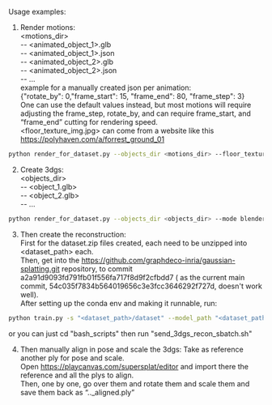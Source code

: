 Usage examples:
1. Render motions:  
<motions_dir>  
-- <animated_object_1>.glb    
-- <animated_object_1>.json  
-- <animated_object_2>.glb  
-- <animated_object_2>.json  
-- ...    
example for a manually created json per animation:   
{"rotate_by": 0,"frame_start": 15, "frame_end": 80, "frame_step": 3}  
One can use the default values instead, but most motions will require adjusting the frame_step, rotate_by, and can require frame_start, and “frame_end” cutting for rendering speed.  
<floor_texture_img.jpg> can come from a website like this https://polyhaven.com/a/forrest_ground_01 

```bash
python render_for_dataset.py --objects_dir <motions_dir> --floor_texture_path <floor_texture_img.jpg>
```


2. Create 3dgs:  
<objects_dir>   
-- <object_1.glb>  
-- <object_2.glb>  
-- ...
 
```bash
python render_for_dataset.py --objects_dir <objects_dir> --mode blendernerf
```

3. Then create the reconstruction:  
First for the dataset.zip files created, each need to be unzipped into <dataset_path> each.  
Then, get into the https://github.com/graphdeco-inria/gaussian-splatting.git repository, to commit a2a91d9093fd791fb01f556fa717f8d9f2cfbdd7 ( as the current main commit, 54c035f7834b564019656c3e3fcc3646292f727d, doesn't work well).   
After setting up the conda env and making it runnable, run:

```bash
python train.py -s "<dataset_path>/dataset" --model_path "<dataset_path>/output" --disable_viewer
```
or you can just cd "bash_scripts" then run "send_3dgs_recon_sbatch.sh"

4. Then manually align in pose and scale the 3dgs:
Take as reference another ply for pose and scale.  
Open https://playcanvas.com/supersplat/editor and import there the reference and all the plys to align.  
Then, one by one, go over them and rotate them and scale them and save them back as “.._aligned.ply”
